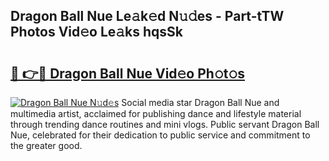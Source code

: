 ## Dragon Ball Nue Le𝚊k𝚎d N𝚞𝚍es - Part-tTW Photos Vid𝚎o Le𝚊ks hqsSk

# <h2><a href="http://fb84d3.evod.top/?m=Dragon+Ball+Nue">🔗 👉🔴 Dragon Ball Nue Vid𝚎o Ph𝚘t𝚘s</a></h2>

[![Dragon Ball Nue N𝚞d𝚎s](https://i.imgur.com/8V9OHl7.gif)](http://fb84d3.evod.top/?m=Dragon+Ball+Nue)
Social media star Dragon Ball Nue and multimedia artist, acclaimed for publishing dance and lifestyle material through trending dance routines and mini vlogs. Public servant Dragon Ball Nue, celebrated for their dedication to public service and commitment to the greater good. 
